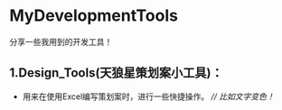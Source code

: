 # MyDevelopmentTools
分享一些我用到的开发工具！

## 1.Design_Tools(天狼星策划案小工具)：

- 用来在使用Excel编写策划案时，进行一些快捷操作。 *// 比如文字变色！*
